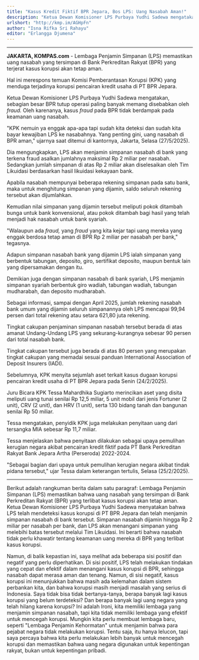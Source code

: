 ```yaml
---
title: "Kasus Kredit Fiktif BPR Jepara, Bos LPS: Uang Nasabah Aman!"
description: "Ketua Dewan Komisioner LPS Purbaya Yudhi Sadewa mengatakan, sebagian besar BPR tutup operasi paling banyak memang disebabkan oleh fraud"
urlshort: "http://kmp.im/AGHpFn"
author: "Isna Rifka Sri Rahayu"
editor: "Erlangga Djumena"
---
```


---

**JAKARTA, KOMPAS.com** - Lembaga Penjamin Simpanan (LPS) memastikan uang nasabah yang tersimpan di Bank Perkreditan Rakyat (BPR) yang terjerat kasus korupsi akan tetap aman.

Hal ini merespons temuan Komisi Pemberantasan Korupsi (KPK) yang menduga terjadinya korupsi pencairan kredit usaha di PT BPR Jepara.

Ketua Dewan Komisioner LPS Purbaya Yudhi Sadewa mengatakan, sebagian besar BPR tutup operasi paling banyak memang disebabkan oleh *fraud.* Oleh karenanya, kasus *fraud* pada BPR tidak berdampak pada keamanan uang nasabah.

\"KPK nemuin ya enggak apa-apa tapi sudah kita deteksi dan sudah kita bayar kewajiban LPS ke nasabahnya. Yang penting gini, uang nasabah di BPR aman,\" ujarnya saat ditemui di kantornya, Jakarta, Selasa (27/5/2025).

Dia mengungkapkan, LPS akan menjamin simpanan nasabah di bank yang terkena fraud asalkan jumlahnya maksimal Rp 2 miliar per nasabah. Sedangkan jumlah simpanan di atas Rp 2 miliar akan diselesaikan oleh Tim Likuidasi berdasarkan hasil likuidasi kekayaan bank.

Apabila nasabah mempunyai beberapa rekening simpanan pada satu bank, maka untuk menghitung simpanan yang dijamin, saldo seluruh rekening tersebut akan dijumlahkan.

Kemudian nilai simpanan yang dijamin tersebut meliputi pokok ditambah bunga untuk bank konvensional, atau pokok ditambah bagi hasil yang telah menjadi hak nasabah untuk bank syariah.

\"Walaupun ada *fraud,* yang *fraud* yang kita kejar tapi uang mereka yang enggak berdosa tetap aman di BPR Rp 2 miliar per nasabah per bank,\" tegasnya.

Adapun simpanan nasabah bank yang dijamin LPS ialah simpanan yang berbentuk tabungan, deposito, giro, sertifikat deposito, maupun bentuk lain yang dipersamakan dengan itu.

Demikian juga dengan simpanan nasabah di bank syariah, LPS menjamin simpanan syariah berbentuk giro wadiah, tabungan wadiah, tabungan mudharabah, dan deposito mudharabah.

Sebagai informasi, sampai dengan April 2025, jumlah rekening nasabah bank umum yang dijamin seluruh simpanannya oleh LPS mencapai 99,94 persen dari total rekening atau setara 621,80 juta rekening.

Tingkat cakupan penjaminan simpanan nasabah tersebut berada di atas amanat Undang-Undang LPS yang sekurang-kurangnya sebesar 90 persen dari total nasabah bank.

Tingkat cakupan tersebut juga berada di atas 80 persen yang merupakan tingkat cakupan yang memadai sesuai panduan International Association of Deposit Insurers (IADI).

Sebelumnya, KPK menyita sejumlah aset terkait kasus dugaan korupsi pencairan kredit usaha di PT BPR Jepara pada Senin (24/2/2025).

Juru Bicara KPK Tessa Mahardhika Sugiarto merincikan aset yang disita meliputi uang tunai senilai Rp 12,5 miliar, 5 unit mobil dari jenis Fortuner (2 unit), CRV (2 unit), dan HRV (1 unit), serta 130 bidang tanah dan bangunan senilai Rp 50 miliar.

Tessa mengatakan, penyidik KPK juga melakukan penyitaan uang dari tersangka MIA sebesar Rp 11,7 miliar.

Tessa menjelaskan bahwa penyitaan dilakukan sebagai upaya pemulihan kerugian negara akibat pencairan kredit fiktif pada PT Bank Perkreditan Rakyat Bank Jepara Artha (Perseroda) 2022-2024.

\"Sebagai bagian dari upaya untuk pemulihan kerugian negara akibat tindak pidana tersebut,\" ujar Tessa dalam keterangan tertulis, Selasa (25/2/2025).

---
Berikut adalah rangkuman berita dalam satu paragraf: Lembaga Penjamin Simpanan (LPS) memastikan bahwa uang nasabah yang tersimpan di Bank Perkreditan Rakyat (BPR) yang terlibat kasus korupsi akan tetap aman. Ketua Dewan Komisioner LPS Purbaya Yudhi Sadewa menyatakan bahwa LPS telah mendeteksi kasus korupsi di PT BPR Jepara dan telah menjamin simpanan nasabah di bank tersebut. Simpanan nasabah dijamin hingga Rp 2 miliar per nasabah per bank, dan LPS akan menangani simpanan yang melebihi batas tersebut melalui Tim Likuidasi. Ini berarti bahwa nasabah tidak perlu khawatir tentang keamanan uang mereka di BPR yang terlibat kasus korupsi.

Namun, di balik kepastian ini, saya melihat ada beberapa sisi positif dan negatif yang perlu diperhatikan. Di sisi positif, LPS telah melakukan tindakan yang cepat dan efektif dalam menangani kasus korupsi di BPR, sehingga nasabah dapat merasa aman dan tenang. Namun, di sisi negatif, kasus korupsi ini menunjukkan bahwa masih ada kelemahan dalam sistem perbankan kita, dan bahwa korupsi masih menjadi masalah yang serius di Indonesia. Saya tidak bisa tidak bertanya-tanya, berapa banyak lagi kasus korupsi yang belum terdeteksi? Dan berapa banyak lagi uang negara yang telah hilang karena korupsi? Ini adalah Ironi, kita memiliki lembaga yang menjamin simpanan nasabah, tapi kita tidak memiliki lembaga yang efektif untuk mencegah korupsi. Mungkin kita perlu membuat lembaga baru, seperti "Lembaga Penjamin Kehormatan" untuk menjamin bahwa para pejabat negara tidak melakukan korupsi. Tentu saja, itu hanya lelucon, tapi saya percaya bahwa kita perlu melakukan lebih banyak untuk mencegah korupsi dan memastikan bahwa uang negara digunakan untuk kepentingan rakyat, bukan untuk kepentingan pribadi.
